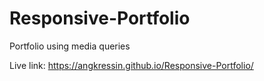 # Responsive-Portfolio
Portfolio using media queries

Live link: https://angkressin.github.io/Responsive-Portfolio/
